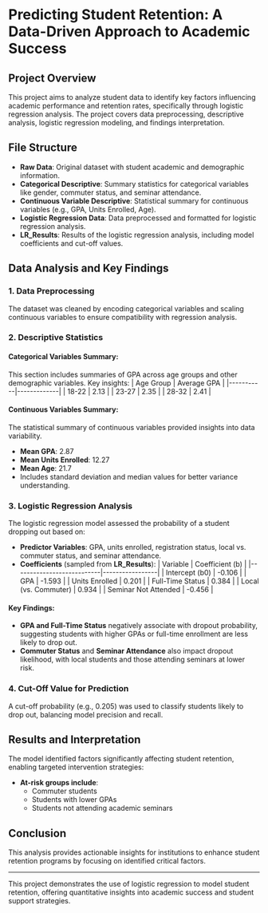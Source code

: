 # Predicting Student Retention: A Data-Driven Approach to Academic Success

## Project Overview
This project aims to analyze student data to identify key factors influencing academic performance and retention rates, specifically through logistic regression analysis. The project covers data preprocessing, descriptive analysis, logistic regression modeling, and findings interpretation.

## File Structure
- **Raw Data**: Original dataset with student academic and demographic information.
- **Categorical Descriptive**: Summary statistics for categorical variables like gender, commuter status, and seminar attendance.
- **Continuous Variable Descriptive**: Statistical summary for continuous variables (e.g., GPA, Units Enrolled, Age).
- **Logistic Regression Data**: Data preprocessed and formatted for logistic regression analysis.
- **LR_Results**: Results of the logistic regression analysis, including model coefficients and cut-off values.

## Data Analysis and Key Findings
### 1. Data Preprocessing
The dataset was cleaned by encoding categorical variables and scaling continuous variables to ensure compatibility with regression analysis.

### 2. Descriptive Statistics
#### Categorical Variables Summary:
This section includes summaries of GPA across age groups and other demographic variables. Key insights:
  | Age Group | Average GPA |
  |-----------|-------------|
  | 18-22     | 2.13        |
  | 23-27     | 2.35        |
  | 28-32     | 2.41        |

#### Continuous Variables Summary:
The statistical summary of continuous variables provided insights into data variability.
  - **Mean GPA**: 2.87
  - **Mean Units Enrolled**: 12.27
  - **Mean Age**: 21.7
  - Includes standard deviation and median values for better variance understanding.

### 3. Logistic Regression Analysis
The logistic regression model assessed the probability of a student dropping out based on:
- **Predictor Variables**: GPA, units enrolled, registration status, local vs. commuter status, and seminar attendance.
- **Coefficients** (sampled from **LR_Results**):
  | Variable                  | Coefficient (b) |
  |---------------------------|-----------------|
  | Intercept (b0)            | -0.106         |
  | GPA                       | -1.593         |
  | Units Enrolled            | 0.201          |
  | Full-Time Status          | 0.384          |
  | Local (vs. Commuter)      | 0.934          |
  | Seminar Not Attended      | -0.456         |

#### Key Findings:
- **GPA and Full-Time Status** negatively associate with dropout probability, suggesting students with higher GPAs or full-time enrollment are less likely to drop out.
- **Commuter Status** and **Seminar Attendance** also impact dropout likelihood, with local students and those attending seminars at lower risk.

### 4. Cut-Off Value for Prediction
A cut-off probability (e.g., 0.205) was used to classify students likely to drop out, balancing model precision and recall.

## Results and Interpretation
The model identified factors significantly affecting student retention, enabling targeted intervention strategies:
- **At-risk groups include**:
  - Commuter students
  - Students with lower GPAs
  - Students not attending academic seminars

## Conclusion
This analysis provides actionable insights for institutions to enhance student retention programs by focusing on identified critical factors.

---

This project demonstrates the use of logistic regression to model student retention, offering quantitative insights into academic success and student support strategies.
